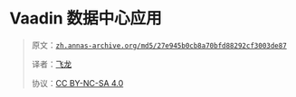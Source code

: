 # Vaadin 数据中心应用

> 原文：[`zh.annas-archive.org/md5/27e945b0cb8a70bfd88292cf3003de87`](https://zh.annas-archive.org/md5/27e945b0cb8a70bfd88292cf3003de87)
> 
> 译者：[飞龙](https://github.com/wizardforcel)
> 
> 协议：[CC BY-NC-SA 4.0](http://creativecommons.org/licenses/by-nc-sa/4.0/)
